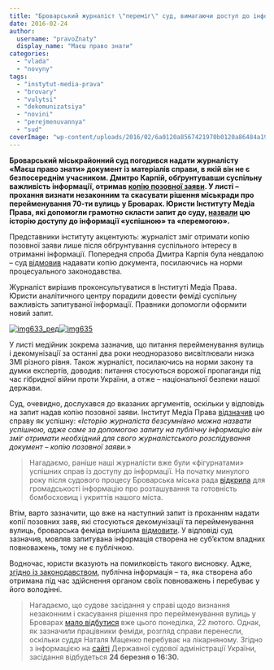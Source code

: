 ```yaml
---
title: "Броварський журналіст \"переміг\" суд, вимагаючи доступ до інформації"
date: 2016-02-24
author: 
  username: "pravoZnaty"
  display_name: "Маєш право знати"
categories: 
  - "vlada"
  - "novyny"
tags: 
  - "instytut-media-prava"
  - "brovary"
  - "vulytsi"
  - "dekomunizatsiya"
  - "novini"
  - "perejmenuvannya"
  - "sud"
coverImage: "wp-content/uploads/2016/02/6a0120a8567421970b0120a86484a1970b-800wi.jpg"
---
```


**Броварський міськрайонний суд погодився надати журналісту «Маєш право знати» документ із матеріалів справи, в якій він не є безпосереднім учасником. Дмитро Карпій, обґрунтувавши суспільну важливість інформації, отримав [копію позовної заяви](http://www.slideshare.net/DmytroKarpiy/ss-58336854). У листі – прохання визнати незаконним та скасувати рішення міськради про перейменування 70-ти вулиць у Броварах. Юристи Інституту Медіа Права, які допомогли грамотно скласти запит до суду, [назвали](http://medialaw.org.ua/news/zhurnalist-otrymav-kopiyu-sudovogo-pozovu/) цю історію доступу до інформації «успішною» та «перемогою».**

Представники інституту акцентують: журналіст зміг отримати копію позовної заяви лише після обґрунтування суспільного інтересу в отриманні інформації. Попередня спроба Дмитра Карпія була невдалою – суд [відмовив](http://www.slideshare.net/DmytroKarpiy/18012016-58375358) надавати копію документа, посилаючись на норми процесуального законодавства.

Журналіст вирішив проконсультуватися в Інституті Медіа Права. Юристи аналітичного центру порадили довести феміді суспільну важливість запитуваної інформації. Правники допомогли оформити новий запит.

[![img633_ред](https://mpz.brovary.org/wp-content/uploads/2016/02/img633_red.jpg)](https://mpz.brovary.org/wp-content/uploads/2016/02/img633_red.jpg)[![img635](https://mpz.brovary.org/wp-content/uploads/2016/02/img635.jpg)](https://mpz.brovary.org/wp-content/uploads/2016/02/img635.jpg)

У листі медійник зокрема зазначив, що питання перейменування вулиць і декомунізації за останні два роки неодноразово висвітлювали низка ЗМІ різного рівня. Також журналіст, посилаючись на норми закону та думки експертів, доводив: питання стосуються ворожої пропаганди під час гібридної війни проти України, а отже – національної безпеки нашої держави.

Суд, очевидно, дослухався до вказаних аргументів, оскільки у відповідь на запит надав копію позовної заяви. Інститут Медіа Права [відзначив](http://medialaw.org.ua/news/zhurnalist-otrymav-kopiyu-sudovogo-pozovu-zavdyaky-nadanym-konsultatsiyam-instytutu-media-prava/) цю справу як успішну: «_Історію журналіста безсумнівно можна назвати успішною, адже саме за допомогою запиту на публічну інформацію він зміг отримати необхідний для свого журналістського розслідування документ – копію позовної заяви._»

> Нагадаємо, раніше наші журналісти вже були «фігурнатами» успішних справ із доступу до інформації. На початку минулого року після судового процесу Броварська міська рада [відкрила](https://mpz.brovary.org/miskrada-nadala-povnu-zagalnu-informatsiyu-pro-bomboshovishha-brovariv/) для громадськості інформацію про розташування та готовність бомбосховищ і укриттів нашого міста.

Втім, варто зазначити, що вже на наступний запит із проханням надати копії позовних заяв, які стосуються декомунізації та перейменування вулиць, броварська феміда вирішила [відмовити](http://www.slideshare.net/DmytroKarpiy/2015-58337525). У відповіді суд зазначив, мовляв запитувана інформація створена не суб’єктом владних повноважень, тому не є публічною.

Водночас, юристи вказують на помилковість такого висновку. Адже, [згідно із законодавством](http://zakon2.rada.gov.ua/laws/show/2939-17), публічна інформація – та, яка створена або отримана під час здійснення органом своїх повноважень і перебуває у його володінні.

> Нагадаємо, що судове засідання у справі щодо визнання незаконним і скасування рішення про перейменування вулиць у Броварах [мало відбутися](https://mpz.brovary.org/anons-22-lyutogo-vidbudetsya-sud-proty-perejmenuvannya-vulyts-u-brovarah/) вже цього понеділка, 22 лютого. Однак, як зазначили працівники феміди, розгляд справи перенесли, оскільки суддя Наталя Маценко перебуває на лікарняному. Згідно з інформацією на [сайті](http://br.ko.court.gov.ua/sud1007/csz/) Державної судової адміністрації України, засідання відбудеться **24 березня о 16:30.**
